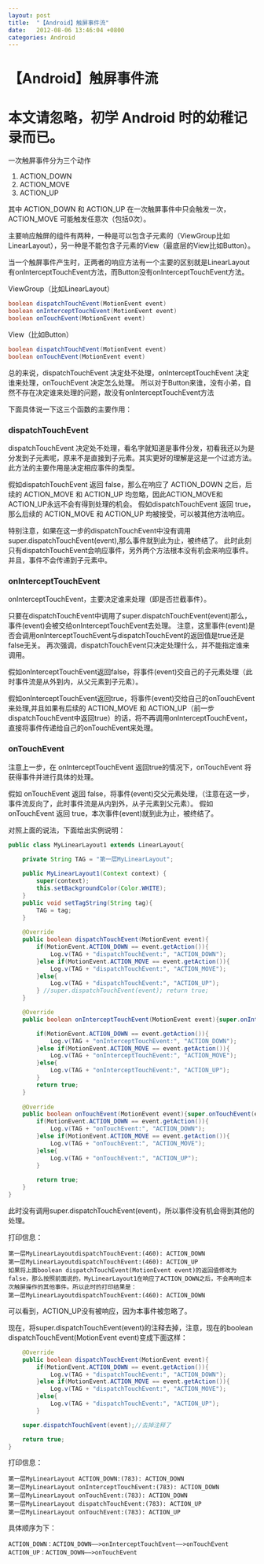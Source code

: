 ```yaml
---
layout: post
title:  "【Android】触屏事件流"
date:   2012-08-06 13:46:04 +0800
categories: Android
---
```

# 【Android】触屏事件流

# 本文请忽略，初学 Android 时的幼稚记录而已。

一次触屏事件分为三个动作

1. ACTION_DOWN
2. ACTION_MOVE
3. ACTION_UP

其中 ACTION_DOWN 和 ACTION_UP 在一次触屏事件中只会触发一次，ACTION_MOVE 可能触发任意次（包括0次）。

主要响应触屏的组件有两种，一种是可以包含子元素的（ViewGroup比如LinearLayout），另一种是不能包含子元素的View（最底层的View比如Button）。

当一个触屏事件产生时，正两者的响应方法有一个主要的区别就是LinearLayout有onInterceptTouchEvent方法，而Button没有onInterceptTouchEvent方法。

ViewGroup（比如LinearLayout）

```java
boolean dispatchTouchEvent(MotionEvent event)
boolean onInterceptTouchEvent(MotionEvent event)
boolean onTouchEvent(MotionEvent event)
```

View（比如Button）

```java
boolean dispatchTouchEvent(MotionEvent event)
boolean onTouchEvent(MotionEvent event)
```

总的来说，dispatchTouchEvent 决定处不处理，onInterceptTouchEvent 决定谁来处理，onTouchEvent 决定怎么处理。
所以对于Button来谁，没有小弟，自然不存在决定谁来处理的问题，故没有onInterceptTouchEvent方法

下面具体说一下这三个函数的主要作用：

### dispatchTouchEvent
dispatchTouchEvent 决定处不处理，看名字就知道是事件分发，初看我还以为是分发到子元素呢，原来不是直接到子元素。其实更好的理解是这是一个过滤方法。
此方法的主要作用是决定相应事件的类型。

假如dispatchTouchEvent 返回 false，那么在响应了 ACTION_DOWN 之后，后续的 ACTION_MOVE 和 ACTION_UP 均忽略，因此ACTION_MOVE和ACTION_UP永远不会有得到处理的机会。
假如dispatchTouchEvent 返回 true，那么后续的 ACTION_MOVE 和 ACTION_UP 均被接受，可以被其他方法响应。

特别注意，如果在这一步的dispatchTouchEvent中没有调用super.dispatchTouchEvent(event),那么事件就到此为止，被终结了。
此时此刻只有dispatchTouchEvent会响应事件，另外两个方法根本没有机会来响应事件。并且，事件不会传递到子元素中。

### onInterceptTouchEvent
onInterceptTouchEvent，主要决定谁来处理（即是否拦截事件）。

只要在dispatchTouchEvent中调用了super.dispatchTouchEvent(event)那么，事件(event)会被交给onInterceptTouchEvent去处理。
注意，这里事件(event)是否会调用onInterceptTouchEvent与dispatchTouchEvent的返回值是true还是false无关。
再次强调，dispatchTouchEvent只决定处理什么，并不能指定谁来调用。

假如onInterceptTouchEvent返回false，将事件(event)交自己的子元素处理（此时事件流是从外到内，从父元素到子元素）。

假如onInterceptTouchEvent返回true，将事件(event)交给自己的onTouchEvent来处理,并且如果有后续的 ACTION_MOVE 和 ACTION_UP（前一步dispatchTouchEvent中返回true）的话，将不再调用onInterceptTouchEvent，直接将事件传递给自己的onTouchEvent来处理。

### onTouchEvent
注意上一步，在 onInterceptTouchEvent 返回true的情况下，onTouchEvent 将获得事件并进行具体的处理。

假如 onTouchEvent 返回 false，将事件(event)交父元素处理，（注意在这一步，事件流反向了，此时事件流是从内到外，从子元素到父元素）。
假如 onTouchEvent 返回 true，本次事件(event)就到此为止，被终结了。

对照上面的说法，下面给出实例说明：

```java
public class MyLinearLayout1 extends LinearLayout{

	private String TAG = "第一层MyLinearLayout";
	
	public MyLinearLayout1(Context context) {
		super(context);
		this.setBackgroundColor(Color.WHITE);
	}
	public void setTagString(String tag){
		TAG = tag;
	}
	
	@Override
	public boolean dispatchTouchEvent(MotionEvent event){
		if(MotionEvent.ACTION_DOWN == event.getAction()){
			Log.v(TAG + "dispatchTouchEvent:", "ACTION_DOWN");
		}else if(MotionEvent.ACTION_MOVE == event.getAction()){
			Log.v(TAG + "dispatchTouchEvent:", "ACTION_MOVE");
		}else{
			Log.v(TAG + "dispatchTouchEvent:", "ACTION_UP");
		} //super.dispatchTouchEvent(event); return true;
	}

	@Override
	public boolean onInterceptTouchEvent(MotionEvent event){super.onInterceptTouchEvent

		if(MotionEvent.ACTION_DOWN == event.getAction()){
			Log.v(TAG + "onInterceptTouchEvent:", "ACTION_DOWN");
		}else if(MotionEvent.ACTION_MOVE == event.getAction()){
			Log.v(TAG + "onInterceptTouchEvent:", "ACTION_MOVE");
		}else{
			Log.v(TAG + "onInterceptTouchEvent:", "ACTION_UP");
		}
		return true;
	}
	
	@Override
	public boolean onTouchEvent(MotionEvent event){super.onTouchEvent(event)
		if(MotionEvent.ACTION_DOWN == event.getAction()){
			Log.v(TAG + "onTouchEvent:", "ACTION_DOWN");
		}else if(MotionEvent.ACTION_MOVE == event.getAction()){
			Log.v(TAG + "onTouchEvent:", "ACTION_MOVE");
		}else{
			Log.v(TAG + "onTouchEvent:", "ACTION_UP");
		}
		
		return true;
	}
}
```

此时没有调用super.dispatchTouchEvent(event)，所以事件没有机会得到其他的处理。

打印信息：

    第一层MyLinearLayoutdispatchTouchEvent:(460): ACTION_DOWN
    第一层MyLinearLayoutdispatchTouchEvent:(460): ACTION_UP
    如果将上面boolean dispatchTouchEvent(MotionEvent event)的返回值修改为false，那么按照前面说的，MyLinearLayout1在响应了ACTION_DOWN之后，不会再响应本次触屏操作的其他事件。所以此时的打印结果是：
    第一层MyLinearLayoutdispatchTouchEvent:(460): ACTION_DOWN

可以看到，ACTION_UP没有被响应，因为本事件被忽略了。

现在，将super.dispatchTouchEvent(event)的注释去掉，注意，现在的boolean dispatchTouchEvent(MotionEvent event)变成下面这样：

```java
	@Override
	public boolean dispatchTouchEvent(MotionEvent event){
		if(MotionEvent.ACTION_DOWN == event.getAction()){
			Log.v(TAG + "dispatchTouchEvent:", "ACTION_DOWN");
		}else if(MotionEvent.ACTION_MOVE == event.getAction()){
			Log.v(TAG + "dispatchTouchEvent:", "ACTION_MOVE");
		}else{
			Log.v(TAG + "dispatchTouchEvent:", "ACTION_UP");
		}

    super.dispatchTouchEvent(event);//去掉注释了

    return true;
}
```
打印信息：

    第一层MyLinearLayout ACTION_DOWN:(783): ACTION_DOWN
    第一层MyLinearLayout onInterceptTouchEvent:(783): ACTION_DOWN
    第一层MyLinearLayout onTouchEvent:(783): ACTION_DOWN
    第一层MyLinearLayout dispatchTouchEvent:(783): ACTION_UP
    第一层MyLinearLayout onTouchEvent:(783): ACTION_UP
    
具体顺序为下：

    ACTION_DOWN：ACTION_DOWN——>onInterceptTouchEvent——>onTouchEvent
    ACTION_UP：ACTION_DOWN——>onTouchEvent


